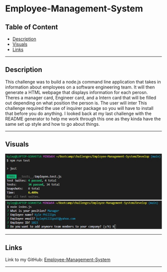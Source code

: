 # Employee-Management-System


## Table of Content
- [Description](#description)
- [Visuals](#visuals)
- [Links](#links)

***
## Description
This challenge was to build a node.js command line application that takes in information about employees on a software engineering team. It will then generate a HTML webpage that displays information for each perosn. Theres a manager card, Engineer card, and a Intern card that will be filled out depending on what position the person is. The user will inter  This challenge required the use of inquirer package so you will have to install that before you do anything. I looked back at my last challenge with the README generator to help me work through this one as they kinda have the same set up style and how to go about things. 

***
## Visuals

![Passing-Test](./Assets/pass.test.jpg)
![Terminal Log](./Assets/terminalLog.jpg)


***
## Links
Link to my GitHub: [Employee-Management-System](https://github.com/KMPhillips20/Employee-Management-System)
***
